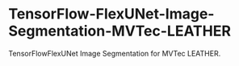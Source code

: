 # TensorFlow-FlexUNet-Image-Segmentation-MVTec-LEATHER
TensorFlowFlexUNet Image Segmentation for MVTec LEATHER.
